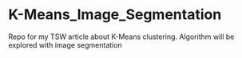 # K-Means_Image_Segmentation
Repo for my TSW article about K-Means clustering. Algorithm will be explored with image segmentation
